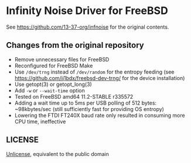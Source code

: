 # Infinity Noise Driver for FreeBSD

See <https://github.com/13-37-org/infnoise> for the original contents.

## Changes from the original repository

* Remove unnecessary files for FreeBSD
* Reconfigured for FreeBSD Make
* Use `/dev/trng` instead of `/dev/random` for the entropy feeding (see <https://github.com/jj1bdx/freebsd-dev-trng/> for the device installation)
* Use getopt(3) or getopt\_long(3)
* Add `-w` or `--wait-time` option
* Tested on FreeBSD amd64 11.2-STABLE r335572
* Adding a wait time up to 5ms per USB polling of 512 bytes: ~98kbytes/sec (still sufficiently fast for providing OS entropy)
* Lowering the FTDI FT240X baud rate only resulted in consuming more CPU time, ineffective

## LICENSE

[Unlicense](http://unlicense.org/), equivalent to the public domain
